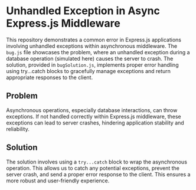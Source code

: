 # Unhandled Exception in Async Express.js Middleware

This repository demonstrates a common error in Express.js applications involving unhandled exceptions within asynchronous middleware.  The `bug.js` file showcases the problem, where an unhandled exception during a database operation (simulated here) causes the server to crash.  The solution, provided in `bugSolution.js`, implements proper error handling using try...catch blocks to gracefully manage exceptions and return appropriate responses to the client.

## Problem

Asynchronous operations, especially database interactions, can throw exceptions.  If not handled correctly within Express.js middleware, these exceptions can lead to server crashes, hindering application stability and reliability. 

## Solution

The solution involves using a `try...catch` block to wrap the asynchronous operation. This allows us to catch any potential exceptions, prevent the server crash, and send a proper error response to the client.  This ensures a more robust and user-friendly experience.